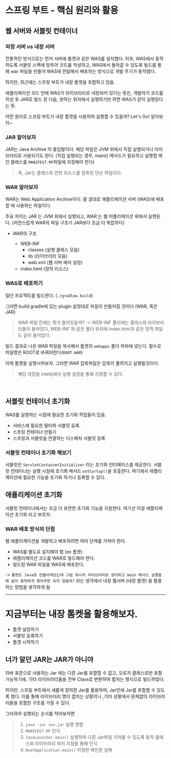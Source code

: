 # 스프링 부트 - 핵심 원리와 활용

## 웹 서버와 서블릿 컨테이너

### 외장 서버 vs 내장 서버

전통적인 방식으로는 먼저 서버에 톰캣과 같은 WAS를 설치했다. 이후, WAS에서 동작하도록 서블릿 스펙에 맞추어 코드를 작성하고, WAS에서 돌아갈 수 있도록 빌드를 통해 war 파일을 만들어 WAS에 전달해서 배포하는 방식으로 개발 주기가 동작했다.

하지만, 최근에는 스프링 부트가 내장 톰캣을 포함하고 있음.

애플리케이션 코드 안에 WAS가 라이브러리로 내장되어 있다는 뜻은, 개발자가 코드를 작성 후 JAR로 빌드 한 다음, 원하는 위치에서 실행하기만 하면 WAS가 같이 실행된다는 뜻.

어떤 원리로 스프링 부트가 내장 톰캣을 사용하여 실행할 수 있을까? Let's Go! 알아보자~

### JAR 알아보자

JAR는 Java Archive 의 줄임말이다. 해당 파일은 JVM 위에서 직접 실행되거나 라이브러리로 사용되기도 한다. (직접 실행되는 경우, main() 메서드가 필요하고 실행할 메인 클래스를 `MANIFEST.MF`파일에 지정해야 한다)

> 즉, Jar는 클래스와 관련 리소스를 압축한 단순 파일이다.

### WAR 알아보자

WAR는 Web Application Archive이다. 말 글대로 애플리케이션 서버 (WAS)에 배포할 때 사용하는 파일이다.

주요 차이는 JAR 는 JVM 위에서 실행되고, WAR 는 웹 어플리케이션 위에서 실행된다. (자연스럽게 WAR의 파일 구조가 JAR보다 조금 더 복잡하다)

- WAR의 구조

  - WEB-INF
    - classes (실행 클래스 모음)
    - lib (라이브러리 모음)
    - web.xml (웹 서버 배치 설정)
  - index.html (정적 리소스)

### WAS로 배포하기

일단 프로젝트를 빌드한다. (`./gradlew build`)

그러면 build.gradle에 있는 plugin 설정대로 파일이 만들어질 것이다 (WAR, 혹은 JAR)

> WAR 파일 안에는 뭐가 들어있을까? -> WEB-INF 폴더에는 클래스와 라이브러리들이 들어있다, WEB-INF 와 같은 폴더 위치에 index.html과 같은 정적 파일도 같이 들어있다.

빌드 결과로 나온 WAR 파일을 복사해서 톰캣의 `webapps` 폴더 하위에 넣는다. 필수로 파일명은 ROOT로 바꿔야한다(`ROOT.WAR`)

이제 톰켓을 실행시켜보자. 그러면 WAR 압축파일은 압축이 풀려지고 실행될것이다.

> 해당 과정을 intellij에서 실행 설정을 통해 지정할 수 있다.

<br>

## 서블릿 컨테이너 초기화

WAS를 실행하는 시점에 필요한 초기화 작업들이 있음.

- 서비스에 필요한 필터와 서블릿 등록.
- 스프링 컨테이너 만들기
- 스프링과 서블릿을 연결하는 디스페처 서블릿 등록

### 서블릿 컨테이너 초기화 해보기

서블릿은  `ServletContainerInitializer` 라는 초기화 인터페이스를 제공한다.
서블릿 컨테이너는 실행 시점에 초기화 메서드 `onStartup()`을 호출한다. 여기에서 애플리케이션에 필요한 기능을 초기화 하거나 등록할 수 있다.


## 애플리케이션 초기화

서블릿 컨테이너에서는 조금 더 유연한 초기화 기능을 지원한다.
여기선 이걸 애플리케이션 초기화 라고 부르자.

### WAR 배포 방식의 단점

웹 애플리케이션을 개발하고 배포하려면 여러 단계를 거쳐야 한다.

- WAS를 별도로 설치해야 함 (ex 톰캣)
- 애플리케이션 코드를 WAR로 빌드해야 한다.
- 빌드된 WAR 파일을 WAS에 배포한다.

-> `톰캣도 Java로 만들어져있는데 그럼 하나의 라이브러리로 생각하고 main 메서드 실행할 때 같이 동작하게 묶어주면 되지 않을까?` 라는 생각에서 내장 웹서버 (내장 톰캣) 을 활용하는 방법을 생각하게 됨

***

# 지금부터는 내장 톰켓을 활용해보자.

- 톰캣 설정하기
- 서블릿 등록하기
- 톰캣 시작하기

## 너가 알던 JAR는 JAR가 아니야

자바 표준으로 사용하는 Jar 에는 다른 Jar를 포함할 수 없고, 오로지 클래스로만 포함 가능하기에, 기타 라이브러리들을 전부 Class로 변환하여 합치는 형식으로 빌드하였다.

하지만, 스프링 부트에서 새롭게 정의한 Jar를 활용하여, Jar안에 Jar를 포함할 수 있도록 했다. 이를 통해 라이브러리 명이 겹치는 상황이나 ,기타 상황에서 문제없이 라이브러리들을 포함한 구조를 가질 수 있다.

그리햐아 실행되는 순서를 적어보자면 

> 1. `java -jar xxx.jar` 실행 명령
> 2. `MANIFEST.MF` 인식
> 3. `JavaLauncher.main()` 실행하여 다른 Jar파일 가져올 수 있도록 동작
>    클래스와 라이브러리 위치 지정을 통해 인식
> 4. `BootApplication.main()` 지정한 메인문 실해
